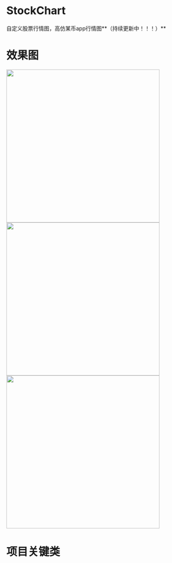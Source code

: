 # StockChart
自定义股票行情图，高仿某币app行情图**（持续更新中！！！）**

# 效果图

<img src="https://github.com/SlamDunk007/StockChart/blob/master/chart_dynamic.gif" width="400"/>  <img src="https://github.com/SlamDunk007/StockChart/blob/master/chart1.png" width="400" /> <img src="https://github.com/SlamDunk007/StockChart/blob/master/chart2.png" width="400"/>

# 项目关键类
